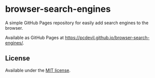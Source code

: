 # browser-search-engines
A simple GitHub Pages repository for easily add search engines to the browser.

Available as GitHub Pages at https://pcdevil.github.io/browser-search-engines/.

## License
Available under the [MIT license](LICENSE.md).
